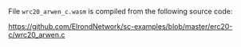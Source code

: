 File `wrc20_arwen_c.wasm` is compiled from the following source code:

https://github.com/ElrondNetwork/sc-examples/blob/master/erc20-c/wrc20_arwen.c